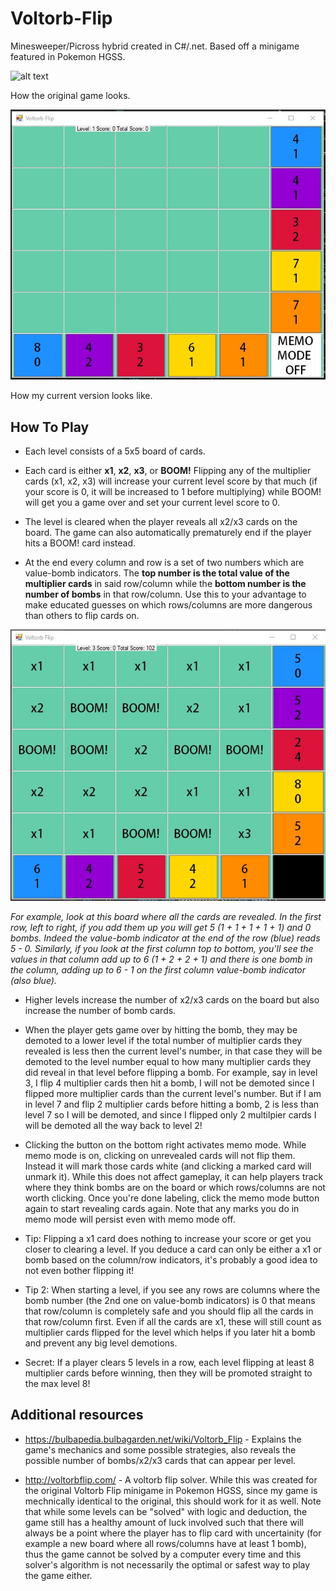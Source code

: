# Voltorb-Flip
Minesweeper/Picross hybrid created in C#/.net. Based off a minigame featured in Pokemon HGSS.

![alt text](https://cdn.bulbagarden.net/upload/0/02/Voltorb_Flip.png)

How the original game looks.

![alt text](https://github.com/TriducRoyDo/Voltorb-Flip/blob/master/Voltorb%20Flip/demo.jpg)

How my current version looks like. 

## How To Play
- Each level consists of a 5x5 board of cards. 

- Each card is either **x1**, **x2**, **x3**, or **BOOM!** Flipping any of the multiplier cards (x1, x2, x3) will increase your current level score by that much (if your score is 0, it will be increased to 1 before multiplying) while BOOM! will get you a game over and set your current level score to 0. 

- The level is cleared when the player reveals all x2/x3 cards on the board. The game can also automatically prematurely end if the player hits a BOOM! card instead.

- At the end every column and row is a set of two numbers which are value-bomb indicators. The **top number is the total value of the multiplier cards** in said row/column while the **bottom number is the number of bombs** in that row/column. Use this to your advantage to make educated guesses on which rows/columns are more dangerous than others to flip cards on.

![alt text](https://github.com/TriducRoyDo/Voltorb-Flip/blob/master/Voltorb%20Flip/revealed_example.jpg)

*For example, look at this board where all the cards are revealed. In the first row, left to right, if you add them up you will get 5 (1 + 1 + 1 + 1 + 1) and 0 bombs. Indeed the value-bomb indicator at the end of the row (blue) reads 5 - 0. Similarly, if you look at the first column top to bottom, you'll see the values in that column add up to 6 (1 + 2 + 2 + 1) and there is one bomb in the column, adding up to 6 - 1 on the first column value-bomb indicator (also blue).* 

- Higher levels increase the number of x2/x3 cards on the board but also increase the number of bomb cards.

- When the player gets game over by hitting the bomb, they may be demoted to a lower level if the total number of multiplier cards they revealed is less then the current level's number, in that case they will be demoted to the level number equal to how many multiplier cards they did reveal in that level before flipping a bomb. For example, say in level 3, I flip 4 multiplier cards then hit a bomb, I will not be demoted since I flipped more multiplier cards than the current level's number. But if I am in level 7 and flip 2 multiplier cards before hitting a bomb, 2 is less than level 7 so I will be demoted, and since I flipped only 2 multilpier cards I will be demoted all the way back to level 2!

- Clicking the button on the bottom right activates memo mode. While memo mode is on, clicking on unrevealed cards will not flip them. Instead it will mark those cards white (and clicking a marked card will unmark it). While this does not affect gameplay, it can help players track where they think bombs are on the board or which rows/columns are not worth clicking. Once you're done labeling, click the memo mode button again to start revealing cards again. Note that any marks you do in memo mode will persist even with memo mode off. 

- Tip: Flipping a x1 card does nothing to increase your score or get you closer to clearing a level. If you deduce a card can only be either a x1 or bomb based on the column/row indicators, it's probably a good idea to not even bother flipping it!

- Tip 2: When starting a level, if you see any rows are columns where the bomb number (the 2nd one on value-bomb indicators) is 0 that means that row/column is completely safe and you should flip all the cards in that row/column first. Even if all the cards are x1, these will still count as multiplier cards flipped for the level which helps if you later hit a bomb and prevent any big level demotions.

- Secret: If a player clears 5 levels in a row, each level flipping at least 8 multiplier cards before winning, then they will be promoted straight to the max level 8!

## Additional resources
- https://bulbapedia.bulbagarden.net/wiki/Voltorb_Flip - Explains the game's mechanics and some possible strategies, also reveals the possible number of bombs/x2/x3 cards that can appear per level. 

- http://voltorbflip.com/ - A voltorb flip solver. While this was created for the original Voltorb Flip minigame in Pokemon HGSS, since my game is mechnically identical to the original, this should work for it as well. Note that while some levels can be "solved" with logic and deduction, the game still has a healthy amount of luck involved such that there will always be a point where the player has to flip card with uncertainity (for example a new board where all rows/columns have at least 1 bomb), thus the game cannot be solved by a computer every time and this solver's algorithm is not necessarily the optimal or safest way to play the game either. 
